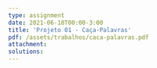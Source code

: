```yaml
---
type: assignment
date: 2021-06-18T00:00-3:00
title: 'Projeto 01 - Caça-Palavras'
pdf: /assets/trabalhos/caca-palavras.pdf
attachment: 
solutions: 
---
```

